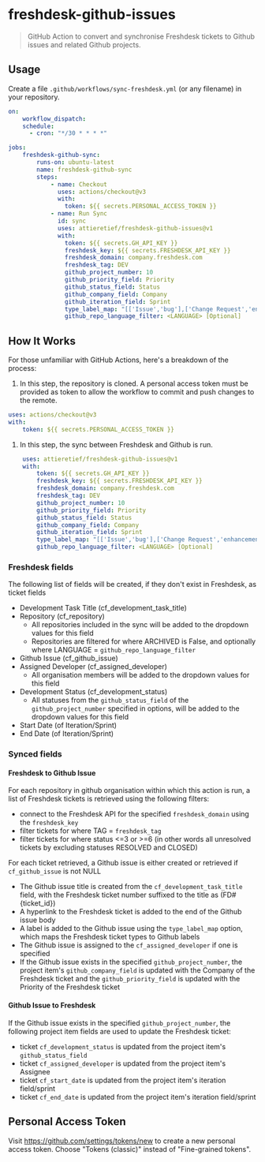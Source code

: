 # freshdesk-github-issues
> GitHub Action to convert and synchronise Freshdesk tickets to Github issues and related Github projects.

## Usage

Create a file `.github/workflows/sync-freshdesk.yml` (or any filename) in your repository.

```yml
on:
    workflow_dispatch:
    schedule:
      - cron: "*/30 * * * *"

jobs:
    freshdesk-github-sync:
        runs-on: ubuntu-latest
        name: freshdesk-github-sync
        steps:
            - name: Checkout
              uses: actions/checkout@v3
              with:
                token: ${{ secrets.PERSONAL_ACCESS_TOKEN }}
            - name: Run Sync
              id: sync
              uses: attieretief/freshdesk-github-issues@v1
              with:
                token: ${{ secrets.GH_API_KEY }}
                freshdesk_key: ${{ secrets.FRESHDESK_API_KEY }}
                freshdesk_domain: company.freshdesk.com
                freshdesk_tag: DEV
                github_project_number: 10
                github_priority_field: Priority
                github_status_field: Status
                github_company_field: Company
                github_iteration_field: Sprint
                type_label_map: "[['Issue','bug'],['Change Request','enhancement']]"
                github_repo_language_filter: <LANGUAGE> [Optional]
```

## How It Works

For those unfamiliar with GitHub Actions, here's a breakdown of the process:

1. In this step, the repository is cloned. A personal access token must be provided as token to allow the workflow to commit and push changes to the remote.

```yml
uses: actions/checkout@v3
with:
    token: ${{ secrets.PERSONAL_ACCESS_TOKEN }}
```

1. In this step, the sync between Freshdesk and Github is run.

```yml
    uses: attieretief/freshdesk-github-issues@v1
    with:
        token: ${{ secrets.GH_API_KEY }}
        freshdesk_key: ${{ secrets.FRESHDESK_API_KEY }}
        freshdesk_domain: company.freshdesk.com
        freshdesk_tag: DEV
        github_project_number: 10
        github_priority_field: Priority
        github_status_field: Status
        github_company_field: Company
        github_iteration_field: Sprint
        type_label_map: "[['Issue','bug'],['Change Request','enhancement']]"
        github_repo_language_filter: <LANGUAGE> [Optional]
```

### Freshdesk fields

The following list of fields will be created, if they don't exist in Freshdesk, as ticket fields
- Development Task Title (cf_development_task_title)
- Repository (cf_repository)
  - All repositories included in the sync will be added to the dropdown values for this field
  - Repositories are filtered for where ARCHIVED is False, and optionally where LANGUAGE = `github_repo_language_filter`
- Github Issue (cf_github_issue)
- Assigned Developer (cf_assigned_developer)
  - All organisation members will be added to the dropdown values for this field
- Development Status (cf_development_status)
  - All statuses from the `github_status_field` of the `github_project_number` specified in options, will be added to the dropdown values for this field
- Start Date (of Iteration/Sprint)
- End Date (of Iteration/Sprint)

### Synced fields

#### Freshdesk to Github Issue

For each repository in github organisation within which this action is run, a list of Freshdesk tickets is retrieved using the following filters:
- connect to the Freshdesk API for the specified `freshdesk_domain` using the `freshdesk_key`
- filter tickets for where TAG = `freshdesk_tag`
- filter tickets for where status <=3 or >=6 (in other words all unresolved tickets by excluding statuses RESOLVED and CLOSED)

For each ticket retrieved, a Github issue is either created or retrieved if `cf_github_issue` is not NULL
- The Github issue title is created from the `cf_development_task_title` field, with the Freshdesk ticket number suffixed to the title as (FD#{ticket_id})
- A hyperlink to the Freshdesk ticket is added to the end of the Github issue body
- A label is added to the Github issue using the `type_label_map` option, which maps the Freshdesk ticket types to Github labels
- The Github issue is assigned to the `cf_assigned_developer` if one is specified
- If the Github issue exists in the specified `github_project_number`, the project item's `github_company_field` is updated with the Company of the Freshdesk ticket and the `github_priority_field` is updated with the Priority of the Freshdesk ticket

#### Github Issue to Freshdesk

If the Github issue exists in the specified `github_project_number`, the following project item fields are used to update the Freshdesk ticket:
- ticket `cf_development_status` is updated from the project item's `github_status_field`
- ticket `cf_assigned_developer` is updated from the project item's Assignee
- ticket `cf_start_date` is updated from the project item's iteration field/sprint
- ticket `cf_end_date` is updated from the project item's iteration field/sprint

## Personal Access Token

Visit https://github.com/settings/tokens/new to create a new personal access token. Choose "Tokens (classic)" instead of "Fine-grained tokens".
